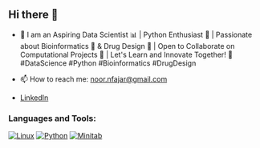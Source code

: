 ## Hi there 👋
- 🧮	I am an Aspiring Data Scientist 📊 | Python Enthusiast 🐍 | Passionate about Bioinformatics 🧬 & Drug Design 💊 | Open to Collaborate on Computational Projects 🤝 | Let's Learn and Innovate Together! 🚀 #DataScience #Python #Bioinformatics #DrugDesign

- 📫 How to reach me: noor.nfajar@gmail.com
- [LinkedIn](www.linkedin.com/in/fajar-noor-095180181)
### Languages and Tools:
[![Linux](https://img.shields.io/badge/Linux-000000?style=flat-square&logo=linux&logoColor=white)](https://www.linux.org/)
[![Python](https://img.shields.io/badge/Python-3776AB?style=flat-square&logo=python&logoColor=white)](https://www.python.org/)
[![Minitab](https://img.shields.io/badge/Minitab-005A9C?style=flat-square&logo=minitab&logoColor=white)](https://www.minitab.com/en-us/)
<!--
**noorfajar/noorfajar** is a ✨ _special_ ✨ repository because its `README.md` (this file) appears on your GitHub profile.
...